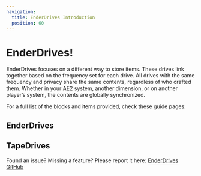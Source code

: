 ```yaml
---
navigation:
  title: EnderDrives Introduction
  position: 60
---
```


# EnderDrives!

EnderDrives focuses on a different way to store items.  These drives link together based on the frequency set for each drive. All drives with the same frequency and privacy share the same contents, regardless of who crafted them. Whether in your AE2 system, another dimension, or on another player’s system, the contents are globally synchronized.

For a full list of the blocks and items provided, check these guide pages:

## EnderDrives

<CategoryIndex category="enderdrives"></CategoryIndex>

## TapeDrives

<CategoryIndex category="tapedrives"></CategoryIndex>

Found an issue? Missing a feature?
Please report it here:
[EnderDrives GitHub](https://github.com/STS15/enderdrives)